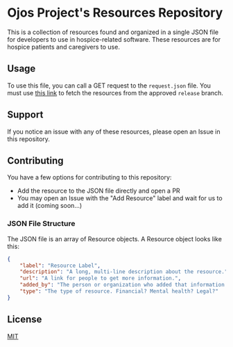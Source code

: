# Ojos Project's Resources Repository

This is a collection of resources found and organized in a single JSON file for
developers to use in hospice-related software. These resources are for hospice
patients and caregivers to use.

## Usage

To use this file, you can call a GET request to the `request.json` file. You
must use
[this link](https://raw.githubusercontent.com/ojosproject/resources/release/resources.json)
to fetch the resources from the approved `release` branch.

## Support

If you notice an issue with any of these resources, please open an Issue in this
repository.

## Contributing

You have a few options for contributing to this repository:

- Add the resource to the JSON file directly and open a PR
- You may open an Issue with the "Add Resource" label and wait for us to add it
  (coming soon...)

### JSON File Structure

The JSON file is an array of Resource objects. A Resource object looks like
this:

```json
{
    "label": "Resource Label",
    "description": "A long, multi-line description about the resource.",
    "url": "A link for people to get more information.",
    "added_by": "The person or organization who added that information.",
    "type": "The type of resource. Financial? Mental health? Legal?"
}
```

## License

[MIT](https://choosealicense.com/licenses/mit/)

